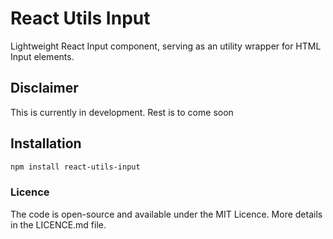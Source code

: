 # React Utils Input
Lightweight React Input component, serving as an utility wrapper for HTML Input elements.

## Disclaimer
This is currently in development. Rest is to come soon

## Installation

```sh
npm install react-utils-input
```

### Licence
The code is open-source and available under the MIT Licence. More details in the LICENCE.md file.